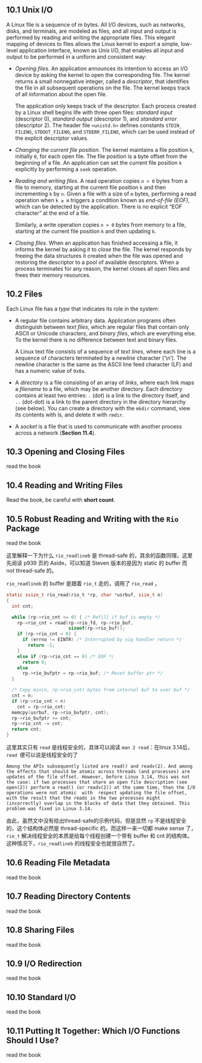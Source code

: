 ## 10.1 Unix I/O

A Linux file is a sequence of m bytes. All I/O devices, such as networks, disks, and terminals, are modeled as files, and all input and output is performed by reading and writing the appropriate files. This elegant mapping of devices to files allows the Linux kernel to export a simple, low-level application interface, known as Unix I/O, that enables all input and output to be performed in a uniform and consistent way:

* *Opening files*. An application announces its intention to access an I/O device by asking the kernel to open the corresponding file. The kernel returns a small nonnegative integer, called a *descriptor*, that identifies the file in all subsequent operations on the file. The kernel keeps track of all information about the open file. 

  The application only keeps track of the descriptor. Each process created by a Linux shell begins life with three open files: *standard input* (descriptor 0), *standard output* (descriptor 1), and *standard error* (descriptor 2). The header file `<unistd.h>` defines constants `STDIN_ FILENO`, `STDOUT_FILENO`, and `STDERR_FILENO`, which can be used instead of the explicit descriptor values.

* *Changing the current file position*. The kernel maintains a file position `k`, initially `0`, for each open file. The file position is a byte offset from the beginning of a file. An application can set the current file position `k` explicitly by performing a `seek` operation.

* *Reading and writing files*. A read operation copies `n > 0` bytes from a file to memory, starting at the current file position `k` and then incrementing `k` by `n`. Given a file with a size of `m` bytes, performing a read operation when `k ≥ m` triggers a condition known as *end-of-file (EOF)*, which can be detected by the application. There is no explicit “EOF character” at the end of a file. 

  Similarly, a write operation copies `n > 0` bytes from memory to a file, starting at the current file position `k` and then updating `k`.

* *Closing files*. When an application has finished accessing a file, it informs the kernel by asking it to *close* the file. The kernel responds by freeing the data structures it created when the file was opened and restoring the descriptor to a pool of available descriptors. When a process terminates for any reason, the kernel closes all open files and frees their memory resources.

## 10.2 Files

Each Linux file has a *type* that indicates its role in the system:

* A regular file contains arbitrary data. Application programs often distinguish between *text files*, which are regular files that contain only ASCII or Unicode characters, and *binary files*, which are everything else. To the kernel there is no difference between text and binary files. 

  A Linux text file consists of a sequence of *text lines*, where each line is a sequence of characters terminated by a *newline* character (‘\n’). The newline character is the same as the ASCII line feed character (LF) and has a numeric value of `0x0a`.

* A *directory* is a file consisting of an array of *links*, where each link maps a *filename* to a file, which may be another directory. Each directory contains at least two entries: `.` (dot) is a link to the directory itself, and `..` (dot-dot) is a link to the parent directory in the directory hierarchy (see below). You can create a directory with the `mkdir` command, view its contents with ls, and delete it with `rmdir`.

* A *socket* is a file that is used to communicate with another process across a network (**Section 11.4**).

## 10.3 Opening and Closing Files

read the book

## 10.4 Reading and Writing Files

Read the book, be careful with **short count**.

## 10.5 Robust Reading and Writing with the `Rio` Package

read the book

这里解释一下为什么 `rio_readlineb` 是 thread-safe 的，其余的函数同理。这里先阅读 p939 页的 Aside，可以知道 Steven 版本的是因为 static 的 buffer 而 not thread-safe 的。

`rio_readlineb` 的 buffer 是跟着 `rio_t` 走的，调用了 `rio_read` ，

``` c
static ssize_t rio_read(rio_t *rp, char *usrbuf, size_t n)
{
  int cnt;

  while (rp->rio_cnt <= 0) { /* Refill if buf is empty */
    rp->rio_cnt = read(rp->rio_fd, rp->rio_buf,
                       sizeof(rp->rio_buf));
    if (rp->rio_cnt < 0) {
      if (errno != EINTR) /* Interrupted by sig handler return */
        return -1;
    }
    else if (rp->rio_cnt == 0) /* EOF */
      return 0;
    else
      rp->rio_bufptr = rp->rio_buf; /* Reset buffer ptr */
  }

  /* Copy min(n, rp->rio_cnt) bytes from internal buf to user buf */
  cnt = n;
  if (rp->rio_cnt < n)
    cnt = rp->rio_cnt;
  memcpy(usrbuf, rp->rio_bufptr, cnt);
  rp->rio_bufptr += cnt;
  rp->rio_cnt -= cnt;
  return cnt;
}
```

这里其实只有 `read` 是线程安全的，具体可以阅读 `man 2 read`：在linux 3.14后，`read `便可以说是线程安全的了

``` 
Among the APIs subsequently listed are read() and readv(2). And among the effects that should be atomic across threads (and processes) are updates of the file offset. However, before Linux 3.14, this was not the case: if two processes that share an open file description (see open(2)) perform a read() (or readv(2)) at the same time, then the I/O operations were not atomic  with  respect updating the file offset, with the result that the reads in the two processes might (incorrectly) overlap in the blocks of data that they obtained. This problem was fixed in Linux 3.14.
```

由此，虽然文中没有给出thread-safe的示例代码，但是显然 `rp` 不是线程安全的，这个结构体必然是 thread-specific 的。而这样一来一切都 make sense 了，`rio_t` 解决线程安全的本质是给每个线程创建一个带有 buffer 和 cnt 的结构体。这种情况下，`rio_readlineb` 的线程安全也就很自然了。

## 10.6 Reading File Metadata

read the book

## 10.7 Reading Directory Contents

read the book

## 10.8 Sharing Files

read the book

## 10.9 I/O Redirection

read the book

## 10.10 Standard I/O

read the book

## 10.11 Putting It Together: Which I/O Functions Should I Use?

read the book